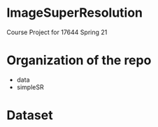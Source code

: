 # ImageSuperResolution
Course Project for 17644 Spring 21 

# Organization of the repo
- data
- simpleSR
# Dataset
